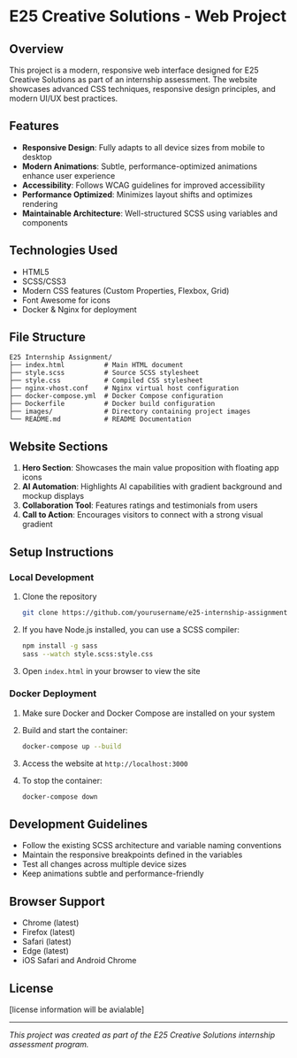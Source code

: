 # E25 Creative Solutions - Web Project

## Overview

This project is a modern, responsive web interface designed for E25 Creative Solutions as part of an internship assessment. The website showcases advanced CSS techniques, responsive design principles, and modern UI/UX best practices.

## Features

- **Responsive Design**: Fully adapts to all device sizes from mobile to desktop
- **Modern Animations**: Subtle, performance-optimized animations enhance user experience
- **Accessibility**: Follows WCAG guidelines for improved accessibility
- **Performance Optimized**: Minimizes layout shifts and optimizes rendering
- **Maintainable Architecture**: Well-structured SCSS using variables and components

## Technologies Used

- HTML5
- SCSS/CSS3
- Modern CSS features (Custom Properties, Flexbox, Grid)
- Font Awesome for icons
- Docker & Nginx for deployment

## File Structure

```
E25 Internship Assignment/
├── index.html          # Main HTML document
├── style.scss          # Source SCSS stylesheet
├── style.css           # Compiled CSS stylesheet
├── nginx-vhost.conf    # Nginx virtual host configuration
├── docker-compose.yml  # Docker Compose configuration
├── Dockerfile          # Docker build configuration
├── images/             # Directory containing project images
└── README.md           # README Documentation
```

## Website Sections

1. **Hero Section**: Showcases the main value proposition with floating app icons
2. **AI Automation**: Highlights AI capabilities with gradient background and mockup displays
3. **Collaboration Tool**: Features ratings and testimonials from users
4. **Call to Action**: Encourages visitors to connect with a strong visual gradient

## Setup Instructions

### Local Development

1. Clone the repository
   ```bash
   git clone https://github.com/yourusername/e25-internship-assignment.git
   ```
2. If you have Node.js installed, you can use a SCSS compiler:
   ```bash
   npm install -g sass
   sass --watch style.scss:style.css
   ```
3. Open `index.html` in your browser to view the site

### Docker Deployment

1. Make sure Docker and Docker Compose are installed on your system

2. Build and start the container:
   ```bash
   docker-compose up --build
   ```
3. Access the website at `http://localhost:3000`

4. To stop the container:
   ```bash
   docker-compose down
   ```

## Development Guidelines

- Follow the existing SCSS architecture and variable naming conventions
- Maintain the responsive breakpoints defined in the variables
- Test all changes across multiple device sizes
- Keep animations subtle and performance-friendly

## Browser Support

- Chrome (latest)
- Firefox (latest)
- Safari (latest)
- Edge (latest)
- iOS Safari and Android Chrome

## License

[license information will be avialable]

---

*This project was created as part of the E25 Creative Solutions internship assessment program.*



